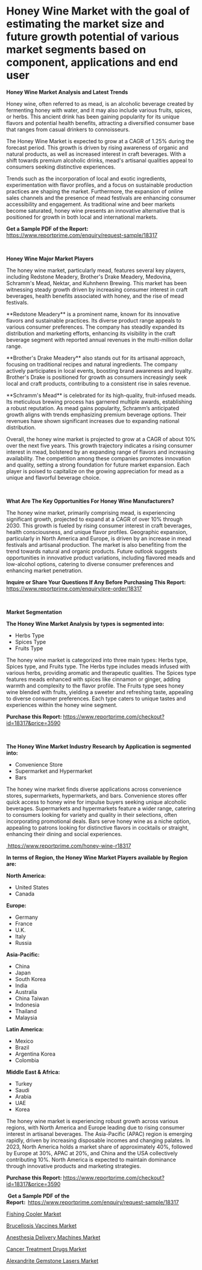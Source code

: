 <p><h1>Honey Wine Market with the goal of estimating the market size and future growth potential of various market segments based on component, applications and end user</h1></p><p><strong>Honey Wine Market Analysis and Latest Trends</strong></p>
<p><p>Honey wine, often referred to as mead, is an alcoholic beverage created by fermenting honey with water, and it may also include various fruits, spices, or herbs. This ancient drink has been gaining popularity for its unique flavors and potential health benefits, attracting a diversified consumer base that ranges from casual drinkers to connoisseurs.</p><p>The Honey Wine Market is expected to grow at a CAGR of 1.25% during the forecast period. This growth is driven by rising awareness of organic and natural products, as well as increased interest in craft beverages. With a shift towards premium alcoholic drinks, mead's artisanal qualities appeal to consumers seeking distinctive experiences. </p><p>Trends such as the incorporation of local and exotic ingredients, experimentation with flavor profiles, and a focus on sustainable production practices are shaping the market. Furthermore, the expansion of online sales channels and the presence of mead festivals are enhancing consumer accessibility and engagement. As traditional wine and beer markets become saturated, honey wine presents an innovative alternative that is positioned for growth in both local and international markets.</p></p>
<p><strong>Get a Sample PDF of the Report:&nbsp;</strong> <a href="https://www.reportprime.com/enquiry/request-sample/18317?utm_campaign=1082&utm_medium=2&utm_source=Github&utm_content=ia&utm_term=21112024&utm_id=honey-wine">https://www.reportprime.com/enquiry/request-sample/18317</a></p>
<p>&nbsp;</p>
<p><strong>Honey Wine Major Market Players</strong></p>
<p><p>The honey wine market, particularly mead, features several key players, including Redstone Meadery, Brother's Drake Meadery, Medovina, Schramm's Mead, Nektar, and Kuhnhenn Brewing. This market has been witnessing steady growth driven by increasing consumer interest in craft beverages, health benefits associated with honey, and the rise of mead festivals.</p><p>**Redstone Meadery** is a prominent name, known for its innovative flavors and sustainable practices. Its diverse product range appeals to various consumer preferences. The company has steadily expanded its distribution and marketing efforts, enhancing its visibility in the craft beverage segment with reported annual revenues in the multi-million dollar range.</p><p>**Brother's Drake Meadery** also stands out for its artisanal approach, focusing on traditional recipes and natural ingredients. The company actively participates in local events, boosting brand awareness and loyalty. Brother's Drake is positioned for growth as consumers increasingly seek local and craft products, contributing to a consistent rise in sales revenue.</p><p>**Schramm's Mead** is celebrated for its high-quality, fruit-infused meads. Its meticulous brewing process has garnered multiple awards, establishing a robust reputation. As mead gains popularity, Schramm’s anticipated growth aligns with trends emphasizing premium beverage options. Their revenues have shown significant increases due to expanding national distribution.</p><p>Overall, the honey wine market is projected to grow at a CAGR of about 10% over the next five years. This growth trajectory indicates a rising consumer interest in mead, bolstered by an expanding range of flavors and increasing availability. The competition among these companies promotes innovation and quality, setting a strong foundation for future market expansion. Each player is poised to capitalize on the growing appreciation for mead as a unique and flavorful beverage choice.</p></p>
<p>&nbsp;</p>
<p><strong>What Are The Key Opportunities For Honey Wine Manufacturers?</strong></p>
<p><p>The honey wine market, primarily comprising mead, is experiencing significant growth, projected to expand at a CAGR of over 10% through 2030. This growth is fueled by rising consumer interest in craft beverages, health consciousness, and unique flavor profiles. Geographic expansion, particularly in North America and Europe, is driven by an increase in mead festivals and artisanal production. The market is also benefiting from the trend towards natural and organic products. Future outlook suggests opportunities in innovative product variations, including flavored meads and low-alcohol options, catering to diverse consumer preferences and enhancing market penetration.</p></p>
<p><strong>Inquire or Share Your Questions If Any Before Purchasing This Report:</strong> <a href="https://www.reportprime.com/enquiry/pre-order/18317?utm_campaign=1082&utm_medium=2&utm_source=Github&utm_content=ia&utm_term=21112024&utm_id=honey-wine">https://www.reportprime.com/enquiry/pre-order/18317</a></p>
<p>&nbsp;</p>
<p><strong>Market Segmentation</strong></p>
<p><strong>The Honey Wine Market Analysis by types is segmented into:</strong></p>
<p><ul><li>Herbs Type</li><li>Spices Type</li><li>Fruits Type</li></ul></p>
<p><p>The honey wine market is categorized into three main types: Herbs type, Spices type, and Fruits type. The Herbs type includes meads infused with various herbs, providing aromatic and therapeutic qualities. The Spices type features meads enhanced with spices like cinnamon or ginger, adding warmth and complexity to the flavor profile. The Fruits type sees honey wine blended with fruits, yielding a sweeter and refreshing taste, appealing to diverse consumer preferences. Each type caters to unique tastes and experiences within the honey wine segment.</p></p>
<p><strong>Purchase this Report:&nbsp;</strong><a href="https://www.reportprime.com/checkout?id=18317&price=3590&utm_campaign=1082&utm_medium=2&utm_source=Github&utm_content=ia&utm_term=21112024&utm_id=honey-wine">https://www.reportprime.com/checkout?id=18317&price=3590</a></p>
<p>&nbsp;</p>
<p><strong>The Honey Wine Market Industry Research by Application is segmented into:</strong></p>
<p><ul><li>Convenience Store</li><li>Supermarket and Hypermarket</li><li>Bars</li></ul></p>
<p><p>The honey wine market finds diverse applications across convenience stores, supermarkets, hypermarkets, and bars. Convenience stores offer quick access to honey wine for impulse buyers seeking unique alcoholic beverages. Supermarkets and hypermarkets feature a wider range, catering to consumers looking for variety and quality in their selections, often incorporating promotional deals. Bars serve honey wine as a niche option, appealing to patrons looking for distinctive flavors in cocktails or straight, enhancing their dining and social experiences.</p></p>
<p><a href="https://www.reportprime.com/honey-wine-r18317?utm_campaign=1082&utm_medium=2&utm_source=Github&utm_content=ia&utm_term=21112024&utm_id=honey-wine">&nbsp;https://www.reportprime.com/honey-wine-r18317</a></p>
<p><strong>In terms of Region, the Honey Wine Market Players available by Region are:</strong></p>
<p>
    <p> <strong> North America: </strong>
        <ul>
            <li>United States</li>
            <li>Canada</li>
        </ul>
        </p> 
    <p> <strong> Europe: </strong>
        <ul>
            <li>Germany</li>
            <li>France</li>
            <li>U.K.</li>
            <li>Italy</li>
            <li>Russia</li>
        </ul>
        </p> 
    <p> <strong> Asia-Pacific: </strong>
        <ul>
            <li>China</li>
            <li>Japan</li>
            <li>South Korea</li>
            <li>India</li>
            <li>Australia</li>
            <li>China Taiwan</li>
            <li>Indonesia</li>
            <li>Thailand</li>
            <li>Malaysia</li>
        </ul>
        </p> 
    <p> <strong> Latin America: </strong>
        <ul>
            <li>Mexico</li>
            <li>Brazil</li>
            <li>Argentina Korea</li>
            <li>Colombia</li>
        </ul>
        </p> 
    <p> <strong> Middle East & Africa: </strong>
        <ul>
            <li>Turkey</li>
            <li>Saudi</li>
            <li>Arabia</li>
            <li>UAE</li>
            <li>Korea</li>
        </ul>
    </p>
    </p>
<p><p>The honey wine market is experiencing robust growth across various regions, with North America and Europe leading due to rising consumer interest in artisanal beverages. The Asia-Pacific (APAC) region is emerging rapidly, driven by increasing disposable incomes and changing palates. In 2023, North America holds a market share of approximately 40%, followed by Europe at 30%, APAC at 20%, and China and the USA collectively contributing 10%. North America is expected to maintain dominance through innovative products and marketing strategies.</p></p>
<p><strong>Purchase this Report: </strong><a href="https://www.reportprime.com/checkout?id=18317&price=3590&utm_campaign=1082&utm_medium=2&utm_source=Github&utm_content=ia&utm_term=21112024&utm_id=honey-wine">https://www.reportprime.com/checkout?id=18317&price=3590</a></p>
<p>&nbsp;<strong>Get a Sample PDF of the Report:&nbsp;&nbsp;</strong><a href="https://www.reportprime.com/enquiry/request-sample/18317?utm_campaign=1082&utm_medium=2&utm_source=Github&utm_content=ia&utm_term=21112024&utm_id=honey-wine">https://www.reportprime.com/enquiry/request-sample/18317</a></p>
<p><strong></strong></p>
<p><p><a href="https://www.linkedin.com/pulse/market-trends-report-analyzing-fishing-cooler-markets-size-8kb5c?utm_campaign=1082&utm_medium=2&utm_source=Github&utm_content=ia&utm_term=21112024&utm_id=honey-wine">Fishing Cooler Market</a></p><p><a href="https://issuu.com/reportprime-2/docs/brucellosis-vaccines-market-size-20_189182e5b31f14?utm_campaign=1082&utm_medium=2&utm_source=Github&utm_content=ia&utm_term=21112024&utm_id=honey-wine">Brucellosis Vaccines Market</a></p><p><a href="https://www.linkedin.com/pulse/anesthesia-delivery-machines-market-forecast-global-trends-dihoe?utm_campaign=1082&utm_medium=2&utm_source=Github&utm_content=ia&utm_term=21112024&utm_id=honey-wine">Anesthesia Delivery Machines Market</a></p><p><a href="https://issuu.com/reportprime-2/docs/cancer-treatment-drugs-market-size-_084413cc070d69?utm_campaign=1082&utm_medium=2&utm_source=Github&utm_content=ia&utm_term=21112024&utm_id=honey-wine">Cancer Treatment Drugs Market</a></p><p><a href="https://www.linkedin.com/pulse/alexandrite-gemstone-lasers-market-demand-forecast-101-ofoqe?utm_campaign=1082&utm_medium=2&utm_source=Github&utm_content=ia&utm_term=21112024&utm_id=honey-wine">Alexandrite Gemstone Lasers Market</a></p></p>